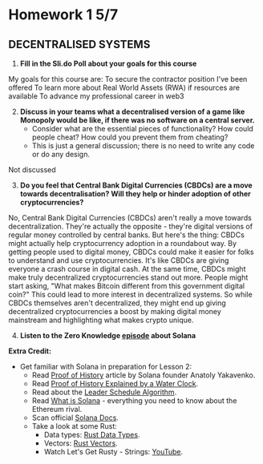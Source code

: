 # Homework 1 5/7 

## DECENTRALISED SYSTEMS

1. **Fill in the Sli.do Poll about your goals for this course**

My goals for this course are:
To secure the contractor position I've been offered
To learn more about Real World Assets (RWA) if resources are available
To advance my professional career in web3


2. **Discuss in your teams what a decentralised version of a game like Monopoly would be like, if there was no software on a central server.**
   - Consider what are the essential pieces of functionality? How could people cheat? How could you prevent them from cheating?
   - This is just a general discussion; there is no need to write any code or do any design.

Not discussed

3. **Do you feel that Central Bank Digital Currencies (CBDCs) are a move towards decentralisation? Will they help or hinder adoption of other cryptocurrencies?**

No, Central Bank Digital Currencies (CBDCs) aren't really a move towards decentralization. They're actually the opposite - they're digital versions of regular money controlled by central banks.
But here's the thing: CBDCs might actually help cryptocurrency adoption in a roundabout way. By getting people used to digital money, CBDCs could make it easier for folks to understand and use cryptocurrencies. It's like CBDCs are giving everyone a crash course in digital cash.
At the same time, CBDCs might make truly decentralized cryptocurrencies stand out more. People might start asking, "What makes Bitcoin different from this government digital coin?" This could lead to more interest in decentralized systems.
So while CBDCs themselves aren't decentralized, they might end up giving decentralized cryptocurrencies a boost by making digital money mainstream and highlighting what makes crypto unique.

4. **Listen to the Zero Knowledge [episode](https://zeroknowledge.fm/135-2/) about Solana**


**Extra Credit:**
- Get familiar with Solana in preparation for Lesson 2:
  - Read [Proof of History](https://medium.com/solana-labs/proof-of-history-a-clock-for-blockchain-cf47a61a9274) article by Solana founder Anatoly Yakavenko.
  - Read [Proof of History Explained by a Water Clock](https://medium.com/solana-labs/proof-of-history-explained-by-a-water-clock-e682183417b8).
  - Read about the [Leader Schedule Algorithm](https://docs.solanalabs.com/consensus/leader-rotation#leader-schedule-generation-algorithm).
  - Read [What is Solana](https://blockworks.co/news/what-is-solana-everything-you-need-to-know-about-the-ethereum-rival) - everything you need to know about the Ethereum rival.
  - Scan official [Solana Docs](https://solana.com/docs/intro/overview).
  - Take a look at some Rust:
    - Data types: [Rust Data Types](https://doc.rust-lang.org/book/ch03-02-data-types.html).
    - Vectors: [Rust Vectors](https://doc.rust-lang.org/book/ch08-01-vectors.html).
    - Watch Let's Get Rusty - Strings: [YouTube](https://www.youtube.com/watch?v=Mcuqzx3rBWc).


